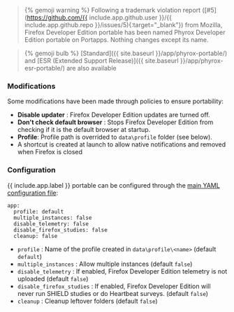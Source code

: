 > {% gemoji warning %} Following a trademark violation report ([#5](https://github.com/{{ include.app.github.user }}/{{ include.app.github.repo }}/issues/5){:target="_blank"}) from Mozilla, Firefox Developer Edition portable has been named Phyrox Developer Edition portable on Portapps. Nothing changes except its name.

> {% gemoji bulb %} [Standard]({{ site.baseurl }}/app/phyrox-portable/) and [ESR (Extended Support Release)]({{ site.baseurl }}/app/phyrox-esr-portable/) are also available

### Modifications

Some modifications have been made through policies to ensure portability:

* **Disable updater** : Firefox Developer Edition updates are turned off.
* **Don't check default browser** : Stops Firefox Developer Edition from checking if it is the default browser at startup.
* **Profile**: Profile path is overrided to `data\profile` folder (see below).
* A shortcut is created at launch to allow native notifications and removed when Firefox is closed

### Configuration

{{ include.app.label }} portable can be configured through the [main YAML configuration file](/doc/configuration/):

<div class="language-yml highlighter-rouge"><div class="highlight"><pre class="highlight"><code>app:
  profile: default
  multiple_instances: false
  disable_telemetry: false
  disable_firefox_studies: false
  cleanup: false
</code></pre></div></div>

* `profile` : Name of the profile created in `data\profile\<name>` (default `default`)
* `multiple_instances` : Allow multiple instances (default `false`)
* `disable_telemetry` : If enabled, Firefox Developer Edition telemetry is not uploaded (default `false`)
* `disable_firefox_studies` : If enabled, Firefox Developer Edition will never run SHIELD studies or do Heartbeat surveys. (default `false`)
* `cleanup` : Cleanup leftover folders (default `false`)
